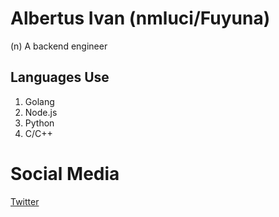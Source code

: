 # Albertus Ivan (nmluci/Fuyuna)
(n) A backend engineer 

## Languages Use
1. Golang
2. Node.js
3. Python
4. C/C++

# Social Media
[Twitter](twitter.com/__fuyuna)
